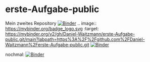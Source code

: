# erste-Aufgabe-public
Mein zweites Repository
[![Binder](https://mybinder.org/badge_logo.svg)](https://mybinder.org/v2/gh/Daniel-Waitzmann/erste-Aufgabe-public.git/main?labpath=https%3A%2F%2Fgithub.com%2FDaniel-Waitzmann%2Ferste-Aufgabe-public.git)
.. image:: https://mybinder.org/badge_logo.svg
 :target: https://mybinder.org/v2/gh/Daniel-Waitzmann/erste-Aufgabe-public.git/main?labpath=https%3A%2F%2Fgithub.com%2FDaniel-Waitzmann%2Ferste-Aufgabe-public.git
[![Binder](https://mybinder.org/badge_logo.svg)](https://mybinder.org/v2/gh/Daniel-Waitzmann/erste-Aufgabe-public/main?labpath=https%3A%2F%2Fgithub.com%2FDaniel-Waitzmann%2Ferste-Aufgabe-public)


nochmal: [![Binder](https://mybinder.org/badge_logo.svg)](https://mybinder.org/v2/gh/Daniel-Waitzmann/erste-Aufgabe-public.git/HEAD)
